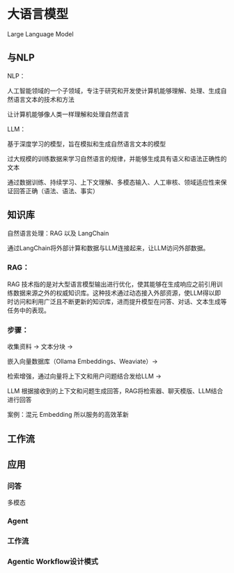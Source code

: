 # 大语言模型

Large Language Model



## 与NLP

NLP：

人工智能领域的一个子领域，专注于研究和开发使计算机能够理解、处理、生成自然语言文本的技术和方法

让计算机能够像人类一样理解和处理自然语言



LLM：

基于深度学习的模型，旨在模拟和生成自然语言文本的模型

过大规模的训练数据来学习自然语言的规律，并能够生成具有语义和语法正确性的文本

通过数据训练、持续学习、上下文理解、多模态输入、人工审核、领域适应性来保证回答正确（语法、语法、事实）



## 知识库

自然语言处理：RAG 以及 LangChain 

通过LangChain将外部计算和数据与LLM连接起来，让LLM访问外部数据。



### RAG：

RAG 技术指的是对大型语言模型输出进行优化，使其能够在生成响应之前引用训练数据来源之外的权威知识库。这种技术通过动态接入外部资源，使LLM得以即时访问和利用广泛且不断更新的知识库，进而提升模型在问答、对话、文本生成等任务中的表现。



### 步骤：

收集资料 -> 文本分块 -> 

嵌入向量数据库（Ollama Embeddings、Weaviate）->

检索增强，通过向量将上下文和用户问题结合发给LLM ->

LLM 根据接收到的上下文和问题生成回答，RAG将检索器、聊天模版、LLM结合进行回答



案例：混元 Embedding 所以服务的高效革新



## 工作流





## 应用



### 问答

多模态



### Agent



### 工作流



### Agentic Workflow设计模式